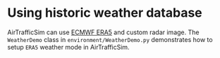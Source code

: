 # Using historic weather database

AirTrafficSim can use [ECMWF ERA5](https://cds.climate.copernicus.eu/cdsapp#!/dataset/reanalysis-era5-pressure-levels?tab=overview) and custom radar image. The `WeatherDemo` class in `environment/WeatherDemo.py` demonstrates how to setup `ERA5` weather mode in AirTrafficSim.
